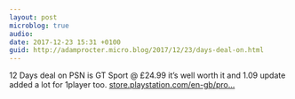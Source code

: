 ```yaml
---
layout: post
microblog: true
audio: 
date: 2017-12-23 15:31 +0100
guid: http://adamprocter.micro.blog/2017/12/23/days-deal-on.html
---
```

12 Days deal on PSN is GT Sport @ £24.99 it’s well worth it and 1.09 update added a lot for 1player too. [store.playstation.com/en-gb/pro...](https://store.playstation.com/en-gb/product/EP9001-CUSA02168_00-GTSPORT000000000?emcid=so-st-127149)
